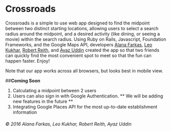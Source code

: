# Crossroads 

Crossroads is a simple to use web app designed to find the midpoint between two distinct starting locations, allowing users to select a search radius around the midpoint, and a desired activity (like dining, or seeing a movie) within the search radius. Using Ruby on Rails, Javascript, Foundation Frameworks, and the Google Maps API, developers [Alana Farkas](https://github.com/AlanaFarkas), [Leo Kukhar](https://github.com/leokukhar), [Robert Reith](https://github.com/robertreith), and [Ayaz Uddin](https://github.com/Ayaz2589) created the app so that two friends can quickly find the most convenient spot to meet so that the fun can happen faster. Enjoy!

Note that our app works across all browsers, but looks best in mobile view.

##**Coming Soon**
1. Calculating a midpoint between 2 users
2. Users can also sign in with Google Authentication. ** We will be adding new features in the future **
3. Integrating Google Places API for the most up-to-date establishment information 

###### &copy; 2016 Alana Farkas, Leo Kukhar, Robert Reith, Ayaz Uddin
